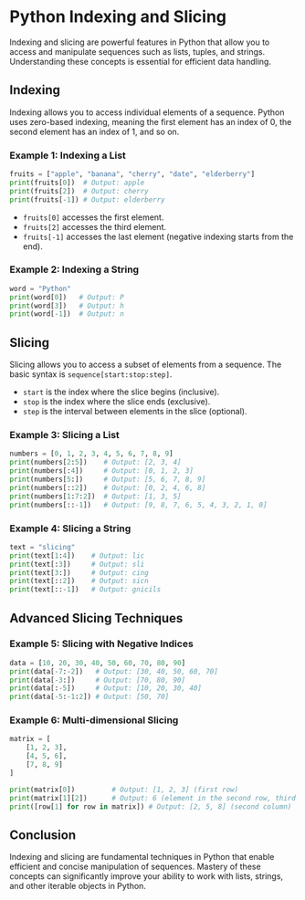 # Python Indexing and Slicing

Indexing and slicing are powerful features in Python that allow you to access and manipulate sequences such as lists, tuples, and strings. Understanding these concepts is essential for efficient data handling.

## Indexing

Indexing allows you to access individual elements of a sequence. Python uses zero-based indexing, meaning the first element has an index of 0, the second element has an index of 1, and so on.

### Example 1: Indexing a List

```python
fruits = ["apple", "banana", "cherry", "date", "elderberry"]
print(fruits[0])  # Output: apple
print(fruits[2])  # Output: cherry
print(fruits[-1]) # Output: elderberry
```

- `fruits[0]` accesses the first element.
- `fruits[2]` accesses the third element.
- `fruits[-1]` accesses the last element (negative indexing starts from the end).

### Example 2: Indexing a String

```python
word = "Python"
print(word[0])   # Output: P
print(word[3])   # Output: h
print(word[-1])  # Output: n
```

## Slicing

Slicing allows you to access a subset of elements from a sequence. The basic syntax is `sequence[start:stop:step]`.

- `start` is the index where the slice begins (inclusive).
- `stop` is the index where the slice ends (exclusive).
- `step` is the interval between elements in the slice (optional).

### Example 3: Slicing a List

```python
numbers = [0, 1, 2, 3, 4, 5, 6, 7, 8, 9]
print(numbers[2:5])    # Output: [2, 3, 4]
print(numbers[:4])     # Output: [0, 1, 2, 3]
print(numbers[5:])     # Output: [5, 6, 7, 8, 9]
print(numbers[::2])    # Output: [0, 2, 4, 6, 8]
print(numbers[1:7:2])  # Output: [1, 3, 5]
print(numbers[::-1])   # Output: [9, 8, 7, 6, 5, 4, 3, 2, 1, 0]
```

### Example 4: Slicing a String

```python
text = "slicing"
print(text[1:4])    # Output: lic
print(text[:3])     # Output: sli
print(text[3:])     # Output: cing
print(text[::2])    # Output: sicn
print(text[::-1])   # Output: gnicils
```

## Advanced Slicing Techniques

### Example 5: Slicing with Negative Indices

```python
data = [10, 20, 30, 40, 50, 60, 70, 80, 90]
print(data[-7:-2])   # Output: [30, 40, 50, 60, 70]
print(data[-3:])     # Output: [70, 80, 90]
print(data[:-5])     # Output: [10, 20, 30, 40]
print(data[-5:-1:2]) # Output: [50, 70]
```

### Example 6: Multi-dimensional Slicing

```python
matrix = [
    [1, 2, 3],
    [4, 5, 6],
    [7, 8, 9]
]

print(matrix[0])         # Output: [1, 2, 3] (first row)
print(matrix[1][2])      # Output: 6 (element in the second row, third column)
print([row[1] for row in matrix]) # Output: [2, 5, 8] (second column)
```

## Conclusion

Indexing and slicing are fundamental techniques in Python that enable efficient and concise manipulation of sequences. Mastery of these concepts can significantly improve your ability to work with lists, strings, and other iterable objects in Python.

